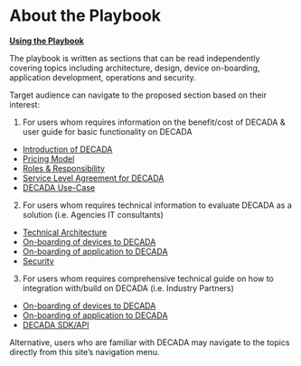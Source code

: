 # About the Playbook

<u>**Using the Playbook**</u>

The playbook is written as sections that can be read independently covering topics including architecture, design, device on-boarding, application development, operations and security. 

Target audience can navigate to the proposed section based on their interest:

1. For users whom requires information on the benefit/cost of DECADA & user guide for basic functionality on DECADA
- [Introduction of DECADA](onBoardDevice/overview.md)
- [Pricing Model](overview/pricing.md)
- [Roles & Responsibility](overview/role.md)
- [Service Level Agreement for DECADA](overview/sla.md)
- [DECADA Use-Case](useCase/introduction.md)

2. For users whom requires technical information to evaluate DECADA as a solution (i.e. Agencies IT consultants)
- [Technical Architecture](overview/highNet.md)
- [On-boarding of devices to DECADA](onBoardDevice/overview.md)
- [On-boarding of application to DECADA](onboardingApplication/overview.md)
- [Security](security/introduction.md)

3. For users whom requires comprehensive technical guide on how to integration with/build on DECADA (i.e. Industry Partners)
- [On-boarding of devices to DECADA](onBoardDevice/overview.md)
- [On-boarding of application to DECADA](onboardingApplication/overview.md)
- [DECADA SDK/API](sdkApi/introduction.md)

Alternative, users who are familiar with DECADA may navigate to the topics directly from this site’s navigation menu.
